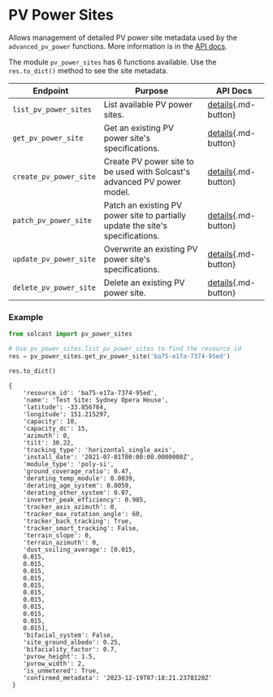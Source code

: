 # PV Power Sites
Allows management of detailed PV power site metadata used by the `advanced_pv_power` functions.  More information is in the [API docs](https://docs.solcast.com.au/#49090b36-66db-4d0f-89d5-87d19f00bec1).

The module `pv_power_sites` has 6 functions available. Use the `res.to_dict()` method to see the site metadata.

| <div style="width:150px">Endpoint</div> | Purpose | API Docs |
|------|------|------|
| `list_pv_power_sites`     | List available PV power sites. | [details](https://docs.solcast.com.au/#baee4c8b-83e8-43e6-886b-98671164df10){.md-button} |
| `get_pv_power_site`       | Get an existing PV power site's specifications. | [details](https://docs.solcast.com.au/#27a18021-eed0-4281-8b28-9bdf1ebb2a95){.md-button} |
| `create_pv_power_site`     | Create PV power site to be used with Solcast's advanced PV power model. | [details](https://docs.solcast.com.au/#d3a35494-15d8-4baa-b96f-7fd3353c9f06){.md-button} |
| `patch_pv_power_site`     | Patch an existing PV power site to partially update the site's specifications. | [details](https://docs.solcast.com.au/#ba412164-31c2-47a9-a965-c95bc9b632a6){.md-button} |
| `update_pv_power_site`     | Overwrite an existing PV power site's specifications. | [details](https://docs.solcast.com.au/#181cf2be-f710-49c3-8050-07be858f25e1){.md-button} |
| `delete_pv_power_site`     | Delete an existing PV power site. | [details](https://docs.solcast.com.au/#c2353692-36db-46b8-8508-a6d4fae65390){.md-button} |

### Example

```python
from solcast import pv_power_sites

# Use pv_power_sites.list_pv_power_sites to find the resource_id
res = pv_power_sites.get_pv_power_site('ba75-e17a-7374-95ed')

res.to_dict()
```
```
{
    'resource_id': 'ba75-e17a-7374-95ed',  
    'name': 'Test Site: Sydney Opera House',  
    'latitude': -33.856784,  
    'longitude': 151.215297,  
    'capacity': 10,  
    'capacity_dc': 15,  
    'azimuth': 0,  
    'tilt': 30.22,  
    'tracking_type': 'horizontal_single_axis',  
    'install_date': '2021-07-01T00:00:00.0000000Z',  
    'module_type': 'poly-si',  
    'ground_coverage_ratio': 0.47,  
    'derating_temp_module': 0.0039,  
    'derating_age_system': 0.0059,  
    'derating_other_system': 0.07,  
    'inverter_peak_efficiency': 0.985,  
    'tracker_axis_azimuth': 0,  
    'tracker_max_rotation_angle': 60,  
    'tracker_back_tracking': True,  
    'tracker_smart_tracking': False,  
    'terrain_slope': 0,  
    'terrain_azimuth': 0,  
    'dust_soiling_average': [0.015,  
    0.015,  
    0.015,  
    0.015,  
    0.015,  
    0.015,  
    0.015,  
    0.015,  
    0.015,  
    0.015,  
    0.015,  
    0.015],  
    'bifacial_system': False,  
    'site_ground_albedo': 0.25,  
    'bifaciality_factor': 0.7,  
    'pvrow_height': 1.5,  
    'pvrow_width': 2,  
    'is_unmetered': True,  
    'confirmed_metadata': '2023-12-19T07:18:21.2378120Z'
 }
```
